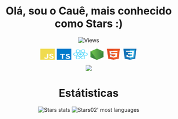 <h1 align="center">Olá, sou o Cauê, mais conhecido como Stars :)</h1>
<p align="center">
  <img alt="Views" src="https://hits-app.vercel.app/hits?url=https://github.com/stars02=views&bgRight=0d1117">
</p>

<p align="center">
  <img align="center" alt="Js" height="30" width="40" src="https://raw.githubusercontent.com/devicons/devicon/master/icons/javascript/javascript-plain.svg">
  <img align="center" alt="Ts" height="30" width="40" src="https://raw.githubusercontent.com/devicons/devicon/master/icons/typescript/typescript-plain.svg">
  <img align="center" alt="React" height="30" width="40" src="https://raw.githubusercontent.com/devicons/devicon/master/icons/react/react-original.svg">
  <img align="center" alt="Node.js" height="30" width="40" src="https://raw.githubusercontent.com/devicons/devicon/master/icons/nodejs/nodejs-original.svg">
  <img align="center" alt="HTML" height="30" width="40" src="https://raw.githubusercontent.com/devicons/devicon/master/icons/html5/html5-original.svg">
  <img align="center" alt="CSS" height="30" width="40" src="https://raw.githubusercontent.com/devicons/devicon/master/icons/css3/css3-original.svg">
</p>

<p align="center">
  <a href="https://discord.com/users/904891162362519562">
    <img src="https://lanyard.cnrad.dev/api/1068374487550152754?bg=0d1117&idleMessage=%EF%BE%A0&showDisplayName=true">
  </a>
</p>

<h1 align="center">Estátisticas</h1>
<p align="center">
<img width="395em" src="https://github-readme-stats.vercel.app/api?username=stars02&show_icons=true&theme=vision-friendly-dark" alt="Stars stats"/>
<img width="355em" src="https://github-readme-stats.vercel.app/api/top-langs/?username=stars02&layout=compact&theme=vision-friendly-dark" alt="Stars02' most languages"/>
</p>
</div>
